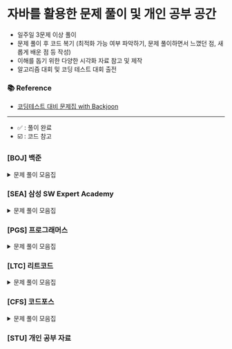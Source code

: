 
# 자바를 활용한 문제 풀이 및 개인 공부 공간

- 일주일 3문제 이상 풀이
- 문제 풀이 후 코드 복기 (최적화 가능 여부 파악하기, 문제 풀이하면서 느꼈던 점, 새롭게 배운 점 등 작성)
- 이해를 돕기 위한 다양한 시각화 자료 참고 및 제작
- 알고리즘 대회 및 코딩 테스트 대회 출전

### 📚 Reference
- [코딩테스트 대비 문제집 with Backjoon](https://github.com/tony9402/baekjoon)

---
- ✅ : 풀이 완료
- ☑️ : 코드 참고
### [BOJ] 백준

<details>
	<summary>문제 풀이 모음집</summary>
  </br>


|     번호      | 이름                                                 | 난이도  | 코드         | 시간     | 유형                   |  상태 |
|:-----------:|:---------------------------------------------------|:----:|:-----------|:-------|:---------------------|:---:|
| **_7576_**  | [토마토](https://www.acmicpc.net/problem/7576)        | 골드 5 | BOJ/P7576  | 1h 1m  | `BFS`                |  ✅  |
| **_7569_**  | [토마토](https://www.acmicpc.net/problem/7569)        | 골드 5 | BOJ/P7569  | 36m    | `BFS`                |  ✅  |
| **_15649_** | [N과 M (1)](https://www.acmicpc.net/problem/15649)  | 실버 3 | BOJ/P15649 | 34m    | `BackTracking`       |  ✅  |
| **_15650_** | [N과 M (2)](https://www.acmicpc.net/problem/15650)  | 실버 3 | BOJ/P15650 | 1h 10m | `BackTracking`       |  ✅  |
| **_15651_** | [N과 M (3)](https://www.acmicpc.net/problem/15651)  | 실버 3 | BOJ/P15651 | 7m     | `BackTracking`       |  ✅  |
| **_15652_** | [N과 M (4)](https://www.acmicpc.net/problem/15652)  | 실버 3 | BOJ/P15652 | 12m    | `BackTracking`       |  ✅  |
| **_15654_** | [N과 M (5)](https://www.acmicpc.net/problem/15654)  | 실버 3 | BOJ/P15654 | 12m    | `BackTracking`       |    ✅ |
| **_15655_** | [N과 M (6)](https://www.acmicpc.net/problem/15655)  | 실버 3 | BOJ/P15655 | 9m     | `BackTracking`       |    ✅ |
| **_15656_** | [N과 M (7)](https://www.acmicpc.net/problem/15656)  | 실버 3 | BOJ/P15656 | 7m     | `BackTracking`       |    ✅ |
| **_15657_** | [N과 M (8)](https://www.acmicpc.net/problem/15657)  | 실버 3 | BOJ/P15657 | 22m    | `BackTracking`       |    ✅ |
| **_15663_** | [N과 M (9)](https://www.acmicpc.net/problem/15663)  | 실버 2 | BOJ/P15663 | 1h 20m | `BackTracking`       |    ✅ |
| **_9663_**  | [N-Queen](https://www.acmicpc.net/problem/9663)    | 골드 4 | BOJ/P9663  | 1h 8m  | `BackTracking`       |    ✅ |
| **_21922_** | [학부 연구생 민상](https://www.acmicpc.net/problem/21922) | 골드 5 | BOJ/P9663  | 1h 48m | `BFS`                |  ✅   |
| **_2003_**  | [수들의 합 2](https://www.acmicpc.net/problem/2003)    | 실버 4 | BOJ/P2003  | 49m    | `TwoPointer`         |  ✅   |
| **_1806_**  | [부분합](https://www.acmicpc.net/problem/1806)        | 골드 4 | BOJ/P2003  | 16m    | `TwoPointer`         |  ✅   |
| **_2143_**  | [두 배열의 합](https://www.acmicpc.net/problem/2143)    | 골드 3 | BOJ/P2143  | -      | `TwoPointer`, `Hash` |    ☑️    |
| **_1003_**  | [피보나치 함수](https://www.acmicpc.net/problem/1003)    | 실버 3 | BOJ/P1003  | 16m    | `DP`                 |    ✅    |
</details>

### [SEA] 삼성 SW Expert Academy

<details>
	<summary>문제 풀이 모음집</summary>
  </br>

|     번호      | 이름                                                  |      난이도      | 코드                     | 시간 | 유형                 |   상태    |
|:-----------:|:----------------------------------------------------|:-------------:|:--------------------------|:------|:----------------------|:-------:|

</details>

### [PGS] 프로그래머스

<details>
	<summary>문제 풀이 모음집</summary>
  </br>

|번호|이름|난이도|코드|시간|유형|
|::|:-----|:-----:|:-----|:-----|:-----|

</details>

### [LTC] 리트코드

<details>
	<summary>문제 풀이 모음집</summary>
  </br>

|   번호    | 이름                                                                                                                        |  난이도   | 코드             | 시간  |유형|
|:-------:|:--------------------------------------------------------------------------------------------------------------------------|:------:|:---------------|:----|:-----|
| **_17_** | [Letter Combinations of a Phone Number](https://leetcode.com/problems/letter-combinations-of-a-phone-number/description/) | Medium | LTC/P15650 | 57m | `BackTracking` |    ✅ |

</details>

### [CFS] 코드포스

<details>
	<summary>문제 풀이 모음집</summary>
  </br>

|번호|이름|난이도|코드|시간|유형|
|::|:-----|:-----:|:-----|:-----|:-----|

</details>



### [STU] 개인 공부 자료
